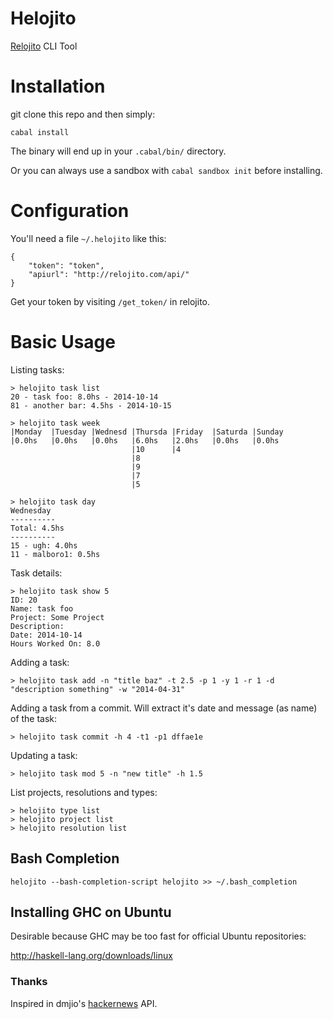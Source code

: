Helojito
========
[Relojito](https://github.com/MSA-Argentina/relojito) CLI Tool

# Installation
git clone this repo and then simply:

```
cabal install
```

The binary will end up in your `.cabal/bin/` directory.

Or you can always use a sandbox with `cabal sandbox init` before installing.

# Configuration
You'll need a file `~/.helojito` like this:

```
{
    "token": "token",
    "apiurl": "http://relojito.com/api/"
}
```

Get your token by visiting `/get_token/` in relojito.

# Basic Usage
Listing tasks:

```
> helojito task list
20 - task foo: 8.0hs - 2014-10-14
81 - another bar: 4.5hs - 2014-10-15
```

```
> helojito task week
|Monday  |Tuesday |Wednesd |Thursda |Friday  |Saturda |Sunday
|0.0hs   |0.0hs   |0.0hs   |6.0hs   |2.0hs   |0.0hs   |0.0hs
                           |10      |4
                           |8
                           |9
                           |7
                           |5
```

```
> helojito task day
Wednesday
----------
Total: 4.5hs
----------
15 - ugh: 4.0hs
11 - malboro1: 0.5hs
```

Task details:

```
> helojito task show 5
ID: 20
Name: task foo
Project: Some Project
Description:
Date: 2014-10-14
Hours Worked On: 8.0
```

Adding a task:

```
> helojito task add -n "title baz" -t 2.5 -p 1 -y 1 -r 1 -d "description something" -w "2014-04-31"
```

Adding a task from a commit. Will extract it's date and message (as name) of the task:

```
> helojito task commit -h 4 -t1 -p1 dffae1e
```

Updating a task:

```
> helojito task mod 5 -n "new title" -h 1.5
```

List projects, resolutions and types:

```
> helojito type list
> helojito project list
> helojito resolution list
```

## Bash Completion
`helojito --bash-completion-script helojito >> ~/.bash_completion`

## Installing GHC on Ubuntu
Desirable because GHC may be too fast for official Ubuntu repositories:

http://haskell-lang.org/downloads/linux

### Thanks
Inspired in dmjio's [hackernews](https://github.com/dmjio/hackernews/) API.

